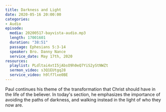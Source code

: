 ```yaml
---
title: Darkness and Light
date: 2020-05-16 20:00:00
categories:
- Audio
episode:
  media: 20200517-bayvista-audio.mp3
  length: 17001601
  duration: "38:51"
  passage: Ephesians 5:3-14
  speaker: Bro. Danny Nance
  service_date: May 17th, 2020
resources:
  playlist: PLdltai4xtI5jAbsO9h0eQ7YiS2yStNWZt
  sermon_video: s3Q1EUtgq28
  service_video: h9lf7lxe0BE
---
```

Paul continues his theme of the transformation that Christ should have in the life of the believer. In today's section, he emphasizes the importance of avoiding the paths of darkness, and walking instead in the light of who they now are.